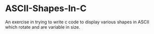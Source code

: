 # ASCII-Shapes-In-C
An exercise in trying to write c code to display various shapes in ASCII which rotate and are variable in size.
